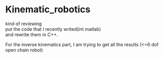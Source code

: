 # Kinematic_robotics

kind of reviewing  
put the code that I recently writed(int matlab)  
and rewrite them in C++.  
  
For the inverse kinematics part, I am trying to get all the results (<=6 dof open chain robot)
